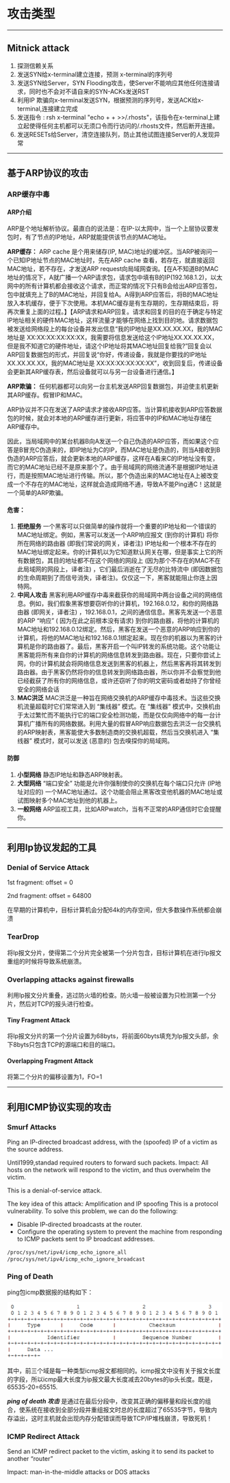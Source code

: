 # 攻击类型

--------------------------------

## Mitnick attack

1. 探测信赖关系
1. 发送SYN给x-terminal建立连接，预测 x-terminal的序列号
1. 发送SYN给Server，SYN Flooding攻击，使Server不能响应其他任何连接请求，同时也不会对不请自来的SYN-ACKs发送RST
1. 利用IP 欺骗向x-terminal发送SYN，根据预测的序列号，发送ACK给x-terminal,连接建立完成
1. 发送指令 : rsh x-terminal "echo + + >>/.rhosts"，该指令在x-terminal上建立起使得任何主机都可以无须口令而行访问的/.rhosts文件，然后断开连接。
1. 发送RESETs给Server，清空连接队列，防止其他试图连接Server的人发现异常

--------------------------------

## 基于ARP协议的攻击

### ARP缓存中毒

#### ARP介绍

ARP是个地址解析协议。最直白的说法是：在IP-以太网中，当一个上层协议要发包时，有了节点的IP地址，ARP就能提供该节点的MAC地址。

**ARP缓存：**
ARP cache 是个用来储存(IP, MAC)地址的缓冲区。当ARP被询问一个已知IP地址节点的MAC地址时，先在ARP cache 查看，若存在，就直接返回MAC地址，若不存在，才发送ARP request向局域网查询。【在A不知道B的MAC地址的情况下，A就广播一个ARP请求包，请求包中填有B的IP(192.168.1.2)，以太网中的所有计算机都会接收这个请求，而正常的情况下只有B会给出ARP应答包，包中就填充上了B的MAC地址，并回复给A。A得到ARP应答后，将B的MAC地址放入本机缓存，便于下次使用。本机MAC缓存是有生存期的，生存期结束后，将再次重复上面的过程。】【ARP请求和ARP回复。请求和回复的目的在于确定与特定IP地址相关的硬件MAC地址，这样流量才能够在网络上找到目的地。请求数据包被发送给网络段上的每台设备并发出信息“我的IP地址是XX.XX.XX.XX，我的MAC地址是 XX:XX:XX:XX:XX:XX，我需要将信息发送给这个IP地址XX.XX.XX.XX，但是我不知道它的硬件地址，请这个IP地址将其MAC地址回复给我?”回复会以ARP回复数据包的形式，并回复说“你好，传递设备，我就是你要找的IP地址XX.XX.XX.XX，我的MAC地址是 XX:XX:XX:XX:XX:XX”，收到回复后，传递设备会更新其ARP缓存表，然后设备就可以与另一台设备进行通信。】

**ARP欺骗：** 任何机器都可以向另一台主机发送ARP回复数据包，并迫使主机更新其ARP缓存。假冒IP和MAC。

ARP协议并不只在发送了ARP请求才接收ARP应答。当计算机接收到ARP应答数据包的时候，就会对本地的ARP缓存进行更新，将应答中的IP和MAC地址存储在ARP缓存中。

因此，当局域网中的某台机器B向A发送一个自己伪造的ARP应答，而如果这个应答是B冒充C伪造来的，即IP地址为C的IP，而MAC地址是伪造的，则当A接收到B伪造的ARP应答后，就会更新本地的ARP缓存，这样在A看来C的IP地址没有变，而它的MAC地址已经不是原来那个了。由于局域网的网络流通不是根据IP地址进行，而是按照MAC地址进行传输。所以，那个伪造出来的MAC地址在A上被改变成一个不存在的MAC地址，这样就会造成网络不通，导致A不能Ping通C！这就是一个简单的ARP欺骗。

#### 危害：

1. **拒绝服务** 一个黑客可以只做简单的操作就将一个重要的IP地址和一个错误的MAC地址绑定。例如，黑客可以发送一个ARP响应报文 (到你的计算机) 将你所在网络的路由器 (即我们常说的网关，译者注) IP地址和一个根本不存在的MAC地址绑定起来。你的计算机以为它知道默认网关在哪，但是事实上它的所有数据包，其目的地址都不在这个网络的网段上 (因为那个不存在的MAC不在此局域网的网段上，译者注) ，它们最后消逝在了无尽的比特流中 (即因数据包的生命周期到了而信号消失，译者注)。仅仅这一下，黑客就能阻止你连上因特网。
1. **中间人攻击** 黑客利用ARP缓存中毒来截获你的局域网中两台设备之间的网络信息。例如，我们假象黑客想要窃听你的计算机，192.168.0.12，和你的网络路由器 (即网关，译者注) ，192.168.0.1，之间的通信信息。黑客先发送一个恶意的ARP “响应” ( 因为在此之前根本没有请求) 到你的路由器，将他的计算机的MAC地址和192.168.0.12绑定。然后，黑客在发送一个恶意的ARP响应到你的计算机，将他的MAC地址和192.168.0.1绑定起来。现在你的机器以为黑客的计算机是你的路由器了。最后，黑客开启一个叫IP转发的系统功能。这个功能让黑客能将所有来自你的计算机的网络信息转发到路由器。现在，只要你尝试上网，你的计算机就会将网络信息发送到黑客的机器上，然后黑客再将其转发到路由器。由于黑客仍然将你的信息转发到网络路由器，所以你并不会察觉到他已经截获了所有你的网络信息，或许还窃听了你的明文密码或者劫持了你曾经安全的网络会话
1. **MAC洪泛** MAC洪泛是一种旨在网络交换机的ARP缓存中毒技术。当这些交换机流量超载时它们常常进入到 “集线器” 模式。在 “集线器” 模式中，交换机由于太过繁忙而不能执行它的端口安全检测功能，而是仅仅向网络中的每一台计算机广播所有的网络数据。利用大量的假冒ARP响应数据包去洪泛一台交换机的ARP映射表，黑客能使大多数制造商的交换机超载，然后当交换机进入 “集线器” 模式时，就可以发送 (恶意的) 包去嗅探你的局域网。

#### 防御

1. **小型网络** 静态IP地址和静态ARP映射表。
1. **大型网络** “端口安全” 功能是允许你强制使你的交换机在每个端口只允许 (IP地址对应的) 一个MAC地址通过。这个功能会阻止黑客改变他机器的MAC地址或试图映射多个MAC地址到他的机器上。
1. **一般网络** ARP监视工具，比如ARPwatch，当有不正常的ARP通信时它会提醒你。

--------------------------------

## 利用Ip协议发起的工具

### Denial of Service Attack

1st fragment: offset = 0

2nd fragment: offset = 64800

在早期的计算机中，目标计算机会分配64k的内存空间，但大多数操作系统都会崩溃

### TearDrop

将Ip报文分片，使得第二个分片完全被第一个分片包含，目标计算机在进行Ip报文重组的时候将导致系统崩溃。

### Overlapping attacks against firewalls

利用Ip报文分片重叠，逃过防火墙的检查。防火墙一般被设置为只检测第一个分片，然后对TCP的报头进行检查。

#### Tiny Fragment Attack

将Ip报文分片的第一个分片设置为68byts，将前面60byts填充为Ip报文头部，余下8byts只包含TCP的源端口和目的端口。

#### Overlapping Fragment Attack

将第二个分片的偏移设置为1，FO=1

--------------------------------

## 利用ICMP协议实现的攻击

### Smurf Attacks

Ping an IP-directed broadcast address, with the (spoofed) IP of a victim as the source address.

Until1999,standad required routers to forward such packets.
Impact: All hosts on the network will respond to the victim, and thus overwhelm the victim.

This is a denial-of-service attack.

The key idea of this attack: Amplification and IP spoofing
This is a protocol vulnerability. To solve this problem, we can do the following:

- Disable IP-directed broadcasts at the router.
- Configure the operating system to prevent the machine from responding to ICMP packets sent to IP broadcast addresses.

```shell
/proc/sys/net/ipv4/icmp_echo_ignore_all
/proc/sys/net/ipv4/icmp_echo_ignore_broadcast
```

### Ping of Death

ping包icmp数据报的结构如下：

![Alt text](./img/icmp.PNG)

其中，前三个域是每一种类型icmp报文都相同的。icmp报文中没有关于报文长度的字段，所以icmp最大长度为ip报文最大长度减去20bytes的ip头长度。既是，65535-20=65515.

_**ping of death 攻击**_ 是通过在最后分段中，改变其正确的偏移量和段长度的组合，使系统在接收到全部分段并重组报文时总的长度超过了65535字节，导致内存溢出，这时主机就会出现内存分配错误而导致TCP/IP堆栈崩溃，导致死机！

### ICMP Redirect Attack

Send an ICMP redirect packet to the victim, asking it to send its packet to another “router”

Impact: man-in-the-middle attacks or DOS attacks
